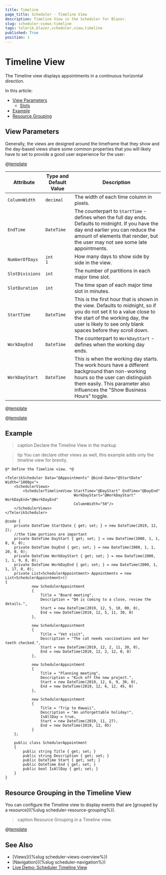 ```yaml
---
title: Timeline
page_title: Scheduler - Timeline View
description: Timeline View in the Scheduler for Blazor.
slug: scheduler-views-timeline
tags: telerik,blazor,scheduler,view,timeline
published: True
position: 1
---
```


# Timeline View

The Timeline view displays appointments in a continuous horizontal direction.

In this article:

* [View Parameters](#view-parameters)
	* [Slots](#slots)
* [Example](#example)
* [Resource Grouping](#resource-grouping-in-the-timeline-view)

## View Parameters

Generally, the views are designed around the timeframe that they show and the day-based views share some common properties that you will likely have to set to provide a good user experience for the user:

@[template](/_contentTemplates/common/parameters-table-styles.md#table-layout)

| Attribute | Type and Default Value | Description |
|----------|----------|----------|
| `ColumnWidth` | `decimal` | The width of each time column in pixels.
| `EndTime` | `DateTime` | The counterpart to `StartTime` - defines when the full day ends. Defaults to midnight. If you have the day end earlier you can reduce the amount of elements that render, but the user may not see some late appointments.
| `NumberOfDays` | `int` <br/> `1` | How many days to show side by side in the view.
| `SlotDivisions` |`int` | The number of partitions in each major time slot.
| `SlotDuration` | `int` | The time span of each major time slot in minutes.
| `StartTime` | `DateTime` | This is the first hour that is shown in the view. Defaults to midnight, so if you do not set it to a value close to the start of the working day, the user is likely to see only blank spaces before they scroll down.
|`WorkDayEnd` | `DateTime` | The counterpart to `WorkDayStart` - defines when the working day ends.
| `WorkDayStart` | `DateTime` | This is when the working day starts. The work hours have a different background than non-working hours so the user can distinguish them easily. This parameter also influences the "Show Business Hours" toggle.

@[template](/_contentTemplates/scheduler/views.md#visible-times-tip)

@[template](/_contentTemplates/scheduler/views.md#day-slots-explanation)

## Example

>caption Declare the Timeline View in the markup

>tip You can declare other views as well, this example adds only the timeline view for brevity.

````CSHTML
@* Define the Timeline view. *@

<TelerikScheduler Data="@Appointments" @bind-Date="@StartDate" Width="1000px">
    <SchedulerViews>
        <SchedulerTimelineView StartTime="@DayStart" EndTime="@DayEnd"
                               WorkDayStart="@WorkDayStart" WorkDayEnd="@WorkDayEnd" 
                               ColumnWidth="50"/>
    </SchedulerViews>
</TelerikScheduler>

@code {
    private DateTime StartDate { get; set; } = new DateTime(2019, 12, 2);
    //the time portions are important
    private DateTime DayStart { get; set; } = new DateTime(2000, 1, 1, 8, 0, 0);
    private DateTime DayEnd { get; set; } = new DateTime(2000, 1, 1, 20, 0, 0);
    private DateTime WorkDayStart { get; set; } = new DateTime(2000, 1, 1, 9, 0, 0);
    private DateTime WorkDayEnd { get; set; } = new DateTime(2000, 1, 1, 17, 0, 0);
    private List<SchedulerAppointment> Appointments = new List<SchedulerAppointment>()
{
            new SchedulerAppointment
            {
                Title = "Board meeting",
                Description = "Q4 is coming to a close, review the details.",
                Start = new DateTime(2019, 12, 5, 10, 00, 0),
                End = new DateTime(2019, 12, 5, 11, 30, 0)
            },

            new SchedulerAppointment
            {
                Title = "Vet visit",
                Description = "The cat needs vaccinations and her teeth checked.",
                Start = new DateTime(2019, 12, 2, 11, 30, 0),
                End = new DateTime(2019, 12, 2, 12, 0, 0)
            },

            new SchedulerAppointment
            {
                Title = "Planning meeting",
                Description = "Kick off the new project.",
                Start = new DateTime(2019, 12, 6, 9, 30, 0),
                End = new DateTime(2019, 12, 6, 12, 45, 0)
            },

            new SchedulerAppointment
            {
                Title = "Trip to Hawaii",
                Description = "An unforgettable holiday!",
                IsAllDay = true,
                Start = new DateTime(2019, 11, 27),
                End = new DateTime(2019, 12, 05)
            }
    };

    public class SchedulerAppointment
    {
        public string Title { get; set; }
        public string Description { get; set; }
        public DateTime Start { get; set; }
        public DateTime End { get; set; }
        public bool IsAllDay { get; set; }
    }
}
````

## Resource Grouping in the Timeline View

You can configure the Timeline view to display events that are [grouped by a resource]({%slug scheduler-resource-grouping%}).

>caption Resource Grouping in a Timeline view.

@[template](/_contentTemplates/scheduler/views.md#resource-grouping-vertical-code-snippet-for-examples)

## See Also

* [Views]({%slug scheduler-views-overview%})
* [Navigation]({%slug scheduler-navigation%})
* [Live Demo: Scheduler Timeline View](https://demos.telerik.com/blazor-ui/scheduler/timeline-view)
